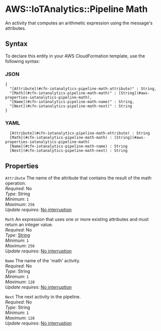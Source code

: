# AWS::IoTAnalytics::Pipeline Math<a name="aws-properties-iotanalytics-pipeline-math"></a>

An activity that computes an arithmetic expression using the message's attributes\.

## Syntax<a name="aws-properties-iotanalytics-pipeline-math-syntax"></a>

To declare this entity in your AWS CloudFormation template, use the following syntax:

### JSON<a name="aws-properties-iotanalytics-pipeline-math-syntax.json"></a>

```
{
  "[Attribute](#cfn-iotanalytics-pipeline-math-attribute)" : String,
  "[Math](#cfn-iotanalytics-pipeline-math-math)" : [String](#aws-properties-iotanalytics-pipeline-math),
  "[Name](#cfn-iotanalytics-pipeline-math-name)" : String,
  "[Next](#cfn-iotanalytics-pipeline-math-next)" : String
}
```

### YAML<a name="aws-properties-iotanalytics-pipeline-math-syntax.yaml"></a>

```
﻿  [Attribute](#cfn-iotanalytics-pipeline-math-attribute) : String
﻿  [Math](#cfn-iotanalytics-pipeline-math-math) : [String](#aws-properties-iotanalytics-pipeline-math)
﻿  [Name](#cfn-iotanalytics-pipeline-math-name) : String
﻿  [Next](#cfn-iotanalytics-pipeline-math-next) : String
```

## Properties<a name="aws-properties-iotanalytics-pipeline-math-properties"></a>

`Attribute`  <a name="cfn-iotanalytics-pipeline-math-attribute"></a>
The name of the attribute that contains the result of the math operation\.  
*Required*: No  
*Type*: String  
*Minimum*: `1`  
*Maximum*: `256`  
*Update requires*: [No interruption](https://docs.aws.amazon.com/AWSCloudFormation/latest/UserGuide/using-cfn-updating-stacks-update-behaviors.html#update-no-interrupt)

`Math`  <a name="cfn-iotanalytics-pipeline-math-math"></a>
An expression that uses one or more existing attributes and must return an integer value\.  
*Required*: No  
*Type*: [String](#aws-properties-iotanalytics-pipeline-math)  
*Minimum*: `1`  
*Maximum*: `256`  
*Update requires*: [No interruption](https://docs.aws.amazon.com/AWSCloudFormation/latest/UserGuide/using-cfn-updating-stacks-update-behaviors.html#update-no-interrupt)

`Name`  <a name="cfn-iotanalytics-pipeline-math-name"></a>
The name of the 'math' activity\.  
*Required*: No  
*Type*: String  
*Minimum*: `1`  
*Maximum*: `128`  
*Update requires*: [No interruption](https://docs.aws.amazon.com/AWSCloudFormation/latest/UserGuide/using-cfn-updating-stacks-update-behaviors.html#update-no-interrupt)

`Next`  <a name="cfn-iotanalytics-pipeline-math-next"></a>
The next activity in the pipeline\.  
*Required*: No  
*Type*: String  
*Minimum*: `1`  
*Maximum*: `128`  
*Update requires*: [No interruption](https://docs.aws.amazon.com/AWSCloudFormation/latest/UserGuide/using-cfn-updating-stacks-update-behaviors.html#update-no-interrupt)